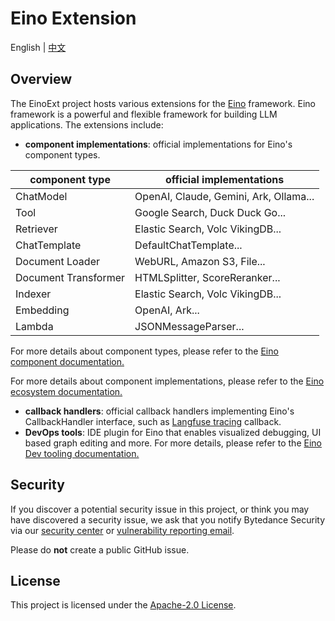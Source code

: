 # Eino Extension

English | [中文](README.zh_CN.md)

## Overview

The EinoExt project hosts various extensions for the [Eino](https://github.com/cloudwego/eino) framework. Eino framework is a powerful and flexible framework for building LLM applications. The extensions include:

- **component implementations**: official implementations for Eino's component types.

| component type       | official implementations               |
|----------------------|----------------------------------------|
| ChatModel            | OpenAI, Claude, Gemini, Ark, Ollama... |
| Tool                 | Google Search, Duck Duck Go...         |
| Retriever            | Elastic Search, Volc VikingDB...       |
| ChatTemplate         | DefaultChatTemplate...                 |
| Document Loader      | WebURL, Amazon S3, File...             |
| Document Transformer | HTMLSplitter, ScoreReranker...         |
| Indexer              | Elastic Search, Volc VikingDB...       |
| Embedding            | OpenAI, Ark...                         |
| Lambda               | JSONMessageParser...                   |

For more details about component types, please refer to the [Eino component documentation.](https://www.cloudwego.io/zh/docs/eino/core_modules/components/)

For more details about component implementations, please refer to the [Eino ecosystem documentation.](https://www.cloudwego.io/zh/docs/eino/ecosystem_integration/)

- **callback handlers**: official callback handlers implementing Eino's CallbackHandler interface, such as [Langfuse tracing](https://langfuse.com/docs/tracing) callback.
- **DevOps tools**: IDE plugin for Eino that enables visualized debugging, UI based graph editing and more. For more details, please refer to the  [Eino Dev tooling documentation.](https://www.cloudwego.io/zh/docs/eino/core_modules/devops/)

## Security

If you discover a potential security issue in this project, or think you may
have discovered a security issue, we ask that you notify Bytedance Security via
our [security center](https://security.bytedance.com/src) or [vulnerability reporting email](sec@bytedance.com).

Please do **not** create a public GitHub issue.

## License

This project is licensed under the [Apache-2.0 License](LICENSE.txt).
